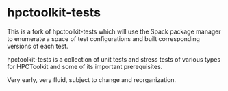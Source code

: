 # hpctoolkit-tests

This is a fork of hpctoolkit-tests which will use the Spack package manager
to enumerate a space of test configurations and built corresponding versions
of each test.

hpctoolkit-tests is a collection of unit tests and stress tests of
various types for HPCToolkit and some of its important prerequisites.

Very early, very fluid, subject to change and reorganization.
